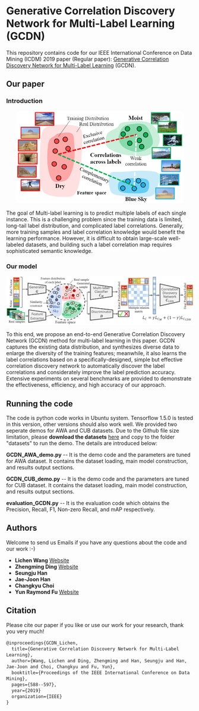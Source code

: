 # Generative Correlation Discovery Network for Multi-Label Learning (GCDN)
This repository contains code for our IEEE International Conference on Data Mining (ICDM) 2019 paper (Regular paper): [Generative Correlation Discovery Network for Multi-Label Learning](https://github.com/wanglichenxj/Generative-Correlation-Discovery-Network-for-Multi-Label-Learning/blob/master/presentation/ICDM19_MultiLabel.pdf) (GCDN). 

## Our paper
### Introduction
<div align="center">
    <img src="presentation/concept_1.png", width="450">
</div>

The goal of Multi-label learning is to predict multiple labels of each single instance. This is a challenging problem since the training data is limited, long-tail label distribution, and complicated label correlations. Generally, more training samples and label correlation knowledge would benefit the learning performance. However, it is difficult to obtain large-scale well-labeled datasets, and building such a label correlation map requires sophisticated semantic knowledge. 

### Our model
<div align="center">
    <img src="presentation/framework_1.png", width="1000">
</div>

To this end, we propose an end-to-end Generative Correlation Discovery Network (GCDN) method for multi-label learning in this paper. GCDN captures the existing data distribution, and synthesizes diverse data to enlarge the diversity of the training features; meanwhile, it also learns the label correlations based on a specifically-designed, simple but effective correlation discovery network to automatically discover the label correlations and considerately improve the label prediction accuracy. Extensive experiments on several benchmarks are provided to demonstrate the effectiveness, efficiency, and high accuracy of our approach.

## Running the code
The code is python code works in Ubuntu system. Tensorflow 1.5.0 is tested in this version, other versions should also work well. We provided two seperate demos for AWA and CUB datasets. Due to the Github file size limitation, please **download the datasets** [here](https://drive.google.com/drive/folders/1IFzr0grPR_15TvGDf4JXpNMh2iS_qohg?usp=sharing) and copy to the folder "datasets" to run the demo. The details are introduced below:

**GCDN_AWA_demo.py** -- It is the demo code and the parameters are tuned for AWA dataset. It contains the dataset loading, main model construction, and results output sections.

**GCDN_CUB_demo.py** -- It is the demo code and the parameters are tuned for CUB dataset. It contains the dataset loading, main model construction, and results output sections.

**evaluation_GCDN.py** -- It is the evaluation code which obtains the Precision, Recall, F1, Non-zero Recall, and mAP respectively.


## Authors
Welcome to send us Emails if you have any questions about the code and our work :-)
* **Lichen Wang** [Website](https://sites.google.com/site/lichenwang123/)
* **Zhengming Ding** [Website](http://allanding.net/)
* **Seungju Han**
* **Jae-Joon Han**
* **Changkyu Choi**
* **Yun Raymond Fu** [Website](http://www1.ece.neu.edu/~yunfu/)

## Citation
Please cite our paper if you like or use our work for your research, thank you very much!
```
@inproceedings{GCDN_Lichen,
  title={Generative Correlation Discovery Network for Multi-Label Learning},
  author={Wang, Lichen and Ding, Zhengming and Han, Seungju and Han, Jae-Joon and Choi, Changkyu and Fu, Yun},
  booktitle={Proceedings of the IEEE International Conference on Data Mining},
  pages={588--597},
  year={2019}
  organization={IEEE}
}
```
